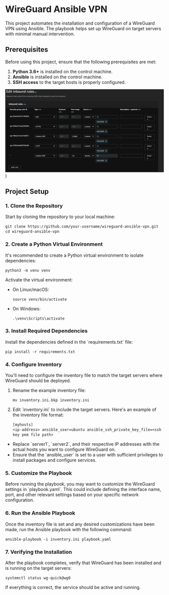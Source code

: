 
# WireGuard Ansible VPN

This project automates the installation and configuration of a WireGuard VPN using Ansible. The playbook helps set up WireGuard on target servers with minimal manual intervention.

## Prerequisites

Before using this project, ensure that the following prerequisites are met:

1. **Python 3.6+** is installed on the control machine.
2. **Ansible** is installed on the control machine.
3. **SSH access** to the target hosts is properly configured.

![alt text](wireguard_security_group.png))

## Project Setup

### 1. Clone the Repository

Start by cloning the repository to your local machine:

```
git clone https://github.com/your-username/wireguard-ansible-vpn.git
cd wireguard-ansible-vpn
```

### 2. Create a Python Virtual Environment

It's recommended to create a Python virtual environment to isolate dependencies:

```
python3 -m venv venv
```

Activate the virtual environment:

- On Linux/macOS:
    ```
    source venv/bin/activate
    ```
- On Windows:
    ```
    .\venv\Scripts\activate
    ```

### 3. Install Required Dependencies

Install the dependencies defined in the \`requirements.txt\` file:

```
pip install -r requirements.txt
```

### 4. Configure Inventory

You'll need to configure the inventory file to match the target servers where WireGuard should be deployed.

1. Rename the example inventory file:
    
    ```
    mv inventory.ini.bkp inventory.ini
    ```

2. Edit \`inventory.ini\` to include the target servers. Here's an example of the inventory file format:

    ```
   [myhosts]
   <ip-address> ansible_user=ubuntu ansible_ssh_private_key_file=<ssh key pem file path>
    ```

- Replace \`server1\`, \`server2\`, and their respective IP addresses with the actual hosts you want to configure WireGuard on.
- Ensure that the \`ansible_user\` is set to a user with sufficient privileges to install packages and configure services.

### 5. Customize the Playbook

Before running the playbook, you may want to customize the WireGuard settings in \`playbook.yaml\`. This could include defining the interface name, port, and other relevant settings based on your specific network configuration.

### 6. Run the Ansible Playbook

Once the inventory file is set and any desired customizations have been made, run the Ansible playbook with the following command:

```
ansible-playbook -i inventory.ini playbook.yaml
```

### 7. Verifying the Installation

After the playbook completes, verify that WireGuard has been installed and is running on the target servers:

```
systemctl status wg-quick@wg0
```

If everything is correct, the service should be active and running.

